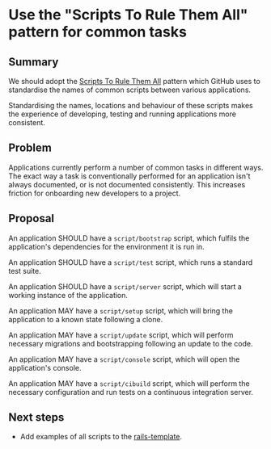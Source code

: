 # Use the "Scripts To Rule Them All" pattern for common tasks

## Summary

We should adopt the
[Scripts To Rule Them All](https://github.com/github/scripts-to-rule-them-all)
pattern which GitHub uses to standardise the names of common scripts between
various applications.

Standardising the names, locations and behaviour of these scripts makes the
experience of developing, testing and running applications more consistent.

## Problem

Applications currently perform a number of common tasks in different ways. The
exact way a task is conventionally performed for an application isn't always
documented, or is not documented consistently. This increases friction for
onboarding new developers to a project.

## Proposal

An application SHOULD have a `script/bootstrap` script, which fulfils the
application's dependencies for the environment it is run in.

An application SHOULD have a `script/test` script, which runs a standard test
suite.

An application SHOULD have a `script/server` script, which will start a working
instance of the application.

An application MAY have a `script/setup` script, which will bring the
application to a known state following a clone.

An application MAY have a `script/update` script, which will perform necessary
migrations and bootstrapping following an update to the code.

An application MAY have a `script/console` script, which will open the
application's console.

An application MAY have a `script/cibuild` script, which will perform the
necessary configuration and run tests on a continuous integration server.

## Next steps

- Add examples of all scripts to the
  [rails-template](https://github.com/dxw/rails-template).
